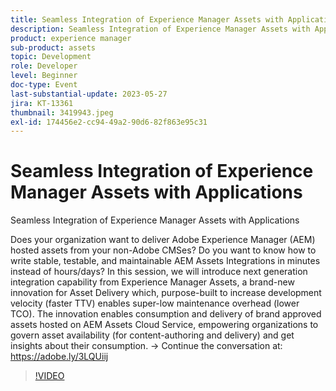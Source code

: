 ```yaml
---
title: Seamless Integration of Experience Manager Assets with Applications
description: Seamless Integration of Experience Manager Assets with ApplicationsDoes your organization want to deliver Adobe Experience Manager (AEM) hosted assets from your non-Adobe CMSes? Do you want to know how to write stable, testable, and maintainable AEM Assets Integrations in minutes instead of hours/days? In this session, we will introduce next generation integration capability from Experience Manager Assets, a brand-new innovation for Asset Delivery which, purpose-built to increase development velocity (faster TTV) enables super-low maintenance overhead (lower TCO). The innovation enables consumption and delivery of brand approved assets hosted on AEM Assets Cloud Service, empowering organizations to govern asset availability (for content-authoring and delivery) and get insights about their consumption.
product: experience manager
sub-product: assets
topic: Development
role: Developer
level: Beginner
doc-type: Event
last-substantial-update: 2023-05-27
jira: KT-13361
thumbnail: 3419943.jpeg
exl-id: 174456e2-cc94-49a2-90d6-82f863e95c31
---
```

# Seamless Integration of Experience Manager Assets with Applications

Seamless Integration of Experience Manager Assets with Applications

Does your organization want to deliver Adobe Experience Manager (AEM) hosted assets from your non-Adobe CMSes? Do you want to know how to write stable, testable, and maintainable AEM Assets Integrations in minutes instead of hours/days? In this session, we will introduce next generation integration capability from Experience Manager Assets, a brand-new innovation for Asset Delivery which, purpose-built to increase development velocity (faster TTV) enables super-low maintenance overhead (lower TCO). The innovation enables consumption and delivery of brand approved assets hosted on AEM Assets Cloud Service, empowering organizations to govern asset availability (for content-authoring and delivery) and get insights about their consumption. → Continue the conversation at: https://adobe.ly/3LQUiij

>[!VIDEO](https://video.tv.adobe.com/v/3419943/?learn=on)
